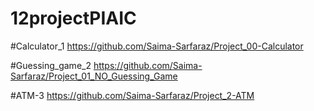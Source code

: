 # 12projectPIAIC
#Calculator_1
https://github.com/Saima-Sarfaraz/Project_00-Calculator

#Guessing_game_2
https://github.com/Saima-Sarfaraz/Project_01_NO_Guessing_Game

#ATM-3
https://github.com/Saima-Sarfaraz/Project_2-ATM
